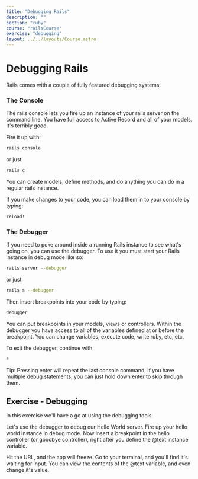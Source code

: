 ```yaml
---
title: "Debugging Rails"
description: ""
section: "ruby"
course: "railsCourse"
exercise: "debugging"
layout: ../../layouts/Course.astro
---
```


# Debugging Rails

Rails comes with a couple of fully featured debugging systems.

### The Console

The rails console lets you fire up an instance of your rails server on the command line. You have full access to Active Record and all of your models. It's terribly good.

Fire it up with:

```bash
rails console
```

or just

```bash
rails c
```

You can create models, define methods, and do anything you can do in a regular rails instance.

If you make changes to your code, you can load them in to your console by typing:

```ruby
reload!
```

### The Debugger

If you need to poke around inside a running Rails instance to see what's going on, you can use the debugger. To use it you must start your Rails instance in debug mode like so:

```bash
rails server --debugger
```

or just

```bash
rails s --debugger
```

Then insert breakpoints into your code by typing:

```ruby
debugger
```

You can put breakpoints in your models, views or controllers. Within the debugger you have access to all of the variables defined at or before the breakpoint. You can change variables, execute code, write ruby, etc, etc.

To exit the debugger, continue with

```ruby
c
```

<aside class="box">
Tip: Pressing enter will repeat the last console command. If you have multiple debug statements, you can just hold down enter to skip through them.

</aside>

## Exercise - Debugging

In this exercise we'll have a go at using the debugging tools.

Let's use the debugger to debug our Hello World server. Fire up your hello world instance in debug mode. Now insert a breakpoint in the hello controller (or goodbye controller), right after you define the @text instance variable.

Hit the URL, and the app will freeze. Go to your terminal, and you'll find it's waiting for input. You can view the contents of the @text variable, and even change it's value.
